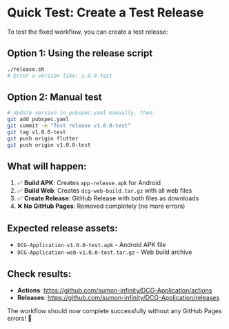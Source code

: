 # Quick Test: Create a Test Release

To test the fixed workflow, you can create a test release:

## Option 1: Using the release script
```bash
./release.sh
# Enter a version like: 1.0.0-test
```

## Option 2: Manual test
```bash
# Update version in pubspec.yaml manually, then:
git add pubspec.yaml
git commit -m "Test release v1.0.0-test"
git tag v1.0.0-test
git push origin flutter
git push origin v1.0.0-test
```

## What will happen:
1. ✅ **Build APK**: Creates `app-release.apk` for Android
2. ✅ **Build Web**: Creates `dcg-web-build.tar.gz` with all web files
3. ✅ **Create Release**: GitHub Release with both files as downloads
4. ❌ **No GitHub Pages**: Removed completely (no more errors)

## Expected release assets:
- `DCG-Application-v1.0.0-test.apk` - Android APK file
- `DCG-Application-web-v1.0.0-test.tar.gz` - Web build archive

## Check results:
- **Actions**: https://github.com/sumon-infinity/DCG-Application/actions
- **Releases**: https://github.com/sumon-infinity/DCG-Application/releases

The workflow should now complete successfully without any GitHub Pages errors! 🎉
